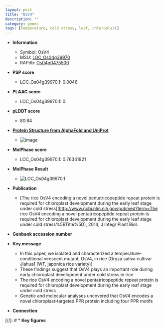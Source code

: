 ```yaml
---
layout: post
title: "OsV4"
description: ""
category: genes
tags: [temperature, cold stress, leaf, chloroplast]
---
```


* **Information**  
    + Symbol: OsV4  
    + MSU: [LOC_Os04g39970](http://rice.plantbiology.msu.edu/cgi-bin/ORF_infopage.cgi?orf=LOC_Os04g39970)  
    + RAPdb: [Os04g0475500](http://rapdb.dna.affrc.go.jp/viewer/gbrowse_details/irgsp1?name=Os04g0475500)  

* **PSP score**  
    + LOC_Os04g39970.1: 0.0046 

* **PLAAC score**  
    + LOC_Os04g39970.1: 0 

* **pLDDT score**
    + 80.64

* **[Protein Structure from AlphaFold and UniProt](https://www.uniprot.org/uniprotkb/A0A0P0WBN4/entry#structure)**
    + ![image](https://ricepsp.github.io/images/A/AF-A0A0P0WBN4-F1.png)

* **MolPhase score**
    + LOC_Os04g39970.1: 0.76341921

* **MolPhase Result**
    + ![LOC_Os04g39970.1](https://304243504.github.io/Pictures/LOC_Os04g/LOC_Os04g39970.1.png)

* **Publication**  
    + [The rice OsV4 encoding a novel pentatricopeptide repeat protein is required for chloroplast development during the early leaf stage under cold stress](http://www.ncbi.nlm.nih.gov/pubmed?term=The rice OsV4 encoding a novel pentatricopeptide repeat protein is required for chloroplast development during the early leaf stage under cold stress%5BTitle%5D), 2014, J Integr Plant Biol.

* **Genbank accession number**  

* **Key message**  
    + In this paper, we isolated and characterized a temperature-conditional virescent mutant, OsV4, in rice (Oryza sativa cultivar Jiahua1 (WT, japonica rice variety))
    + These findings suggest that OsV4 plays an important role during early chloroplast development under cold stress in rice
    + The rice OsV4 encoding a novel pentatricopeptide repeat protein is required for chloroplast development during the early leaf stage under cold stress
    + Genetic and molecular analyses uncovered that OsV4 encodes a novel chloroplast-targeted PPR protein including four PPR motifs

* **Connection**  

[//]: # * **Key figures**  


